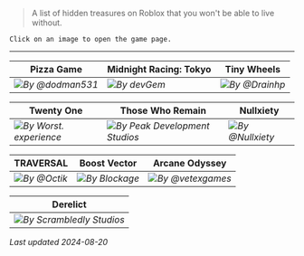 > A list of hidden treasures on Roblox that you won't be able to live without.

`Click on an image to open the game page.`

---

|Pizza Game|Midnight Racing: Tokyo|Tiny Wheels|
| - | - | - |
|[![](https://tr.rbxcdn.com/71e2bb539bd8d13f4f87d6a517a89c98/768/432/Image/Webp)](https://www.roblox.com/games/16281075967/Pizza-Game-Beta)*By @dodman531*|[![](https://tr.rbxcdn.com/4732df2dcb31756d859f70f484b95b60/768/432/Image/Webp)](https://www.roblox.com/games/3339374541/Midnight-Racing-Tokyo)*By devGem*|[![](https://tr.rbxcdn.com/011f9fc127f3f0b8867eb435351c68f1/768/432/Image/Webp)](https://www.roblox.com/games/5098630929/Tiny-Wheels)*By @Drainhp*|

|Twenty One|Those Who Remain|Nullxiety|
| - | - | - |
|[![](https://tr.rbxcdn.com/81c0004dfbe850cd6c6dd7445c63469c/768/432/Image/Webp)](https://www.roblox.com/games/16446180574/Twenty-One)*By Worst. experience*|[![](https://tr.rbxcdn.com/74251dea843bf42cf78142d1910053a1/768/432/Image/Webp)](https://www.roblox.com/games/488667523/Those-Who-Remain)*By Peak Development Studios*|[![](https://tr.rbxcdn.com/ea5433eb91ab5c2087fabca9ab66d47f/768/432/Image/Webp)](https://www.roblox.com/games/3723475719/Nullxiety)*By @Nullxiety*|

|TRAVERSAL|Boost Vector|Arcane Odyssey|
| - | - | - |
|[![](https://tr.rbxcdn.com/e658b526111e28dfd75cea4c65d4cfb8/768/432/Image/Webp)](https://www.roblox.com/games/9524634157/TRAVERSAL)*By @Octik*|[![](https://tr.rbxcdn.com/2ce6502ee177b31d08bed12656813702/768/432/Image/Webp)](https://www.roblox.com/games/2653405165/Boost-Vector)*By Blockage*|[![](https://tr.rbxcdn.com/d40db460ce35087694d32ae6076fcf18/768/432/Image/Webp)](https://www.roblox.com/games/3272915504/Arcane-Odyssey-Mistral-Update)*By @vetexgames*|

|Derelict|
| - |
|[![](https://tr.rbxcdn.com/4e7f8acd685145fd12cd13310447147e/768/432/Image/Webp)](https://www.roblox.com/games/9756976552/UPDATE-Derelict-Alpha)*By Scrambledly Studios*|

*Last updated 2024-08-20*

